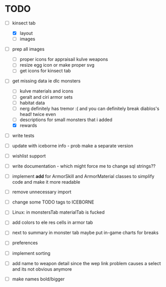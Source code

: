 # TODO

- [ ] kinsect tab
  - [x] layout
  - [ ] images
- [ ] prep all images
  - [ ] proper icons for appraisail kulve weapons
  - [ ] resize egg icon or make proper svg
  - [ ] get icons for kinsect tab
- [ ] get missing data ie dlc monsters
  - [ ] kulve materials and icons
  - [ ] geralt and ciri armor sets
  - [ ] habitat data
  - [ ] nerg definitely has tremor :( and you can definitely break diablos's head! twice even
  - [ ] descriptions for small monsters that i added
  - [x] rewards
- [ ] write tests
- [ ] update with iceborne info - prob make a separate version
- [ ] wishlist support
- [ ] write documentation - which might force me to change sql strings??
- [ ] implement __add__ for ArmorSkill and ArmorMaterial classes to simplify code and make it more readable
- [ ] remove unnecessary import
- [ ] change some TODO tags to ICEBORNE
- [ ] Linux: in monstersTab materialTab is fucked
- [ ] add colors to ele res cells in armor tab
- [ ] next to summary in monster tab maybe put in-game charts for breaks
- [ ] preferences
- [ ] implement sorting
- [ ] add name to weapon detail since the wep link problem causes a select and its not obvious anymore
- [ ] make names bold/bigger
  